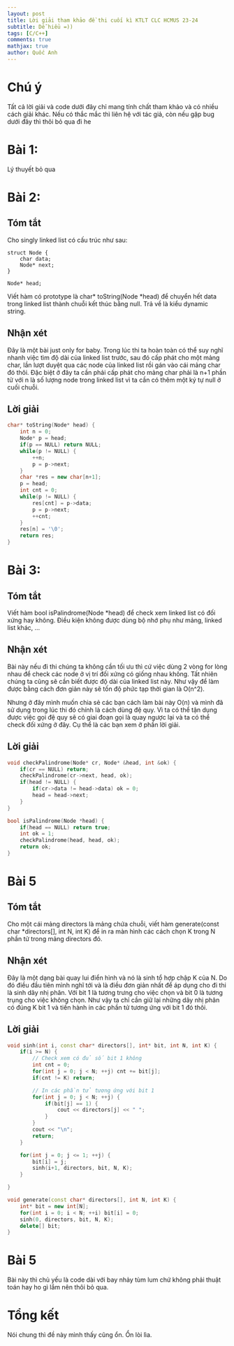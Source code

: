 ```yaml
---
layout: post
title: Lời giải tham khảo đề thi cuối kì KTLT CLC HCMUS 23-24
subtitle: Dễ hiểu =))
tags: [C/C++]
comments: true
mathjax: true
author: Quốc Anh
---
```


# Chú ý
Tất cả lời giải và code dưới đây chỉ mang tính chất tham khảo và có nhiều cách giải khác. Nếu có thắc mắc thì liên hệ với tác giả, còn nếu gặp bug dưới đây thì thôi bỏ qua đi he 

# Bài 1:

Lý thuyết bỏ qua 

# Bài 2:

## Tóm tắt

Cho singly linked list có cấu trúc như sau:
~~~
struct Node {
    char data;
    Node* next;
}

Node* head;
~~~
Viết hàm có prototype là char* toString(Node *head) để chuyển hết data trong linked list thành chuỗi kết thúc bằng null. Trả về là kiểu dynamic string.

## Nhận xét

Đây là một bài just only for baby. Trong lúc thi ta hoàn toàn có thể suy nghĩ nhanh việc tìm độ dài của linked list trước, sau đó cấp phát cho một mảng char, lần lượt duyệt qua các node của linked list rồi gán vào cái mảng char đó thôi.
Đặc biệt ở đây ta cần phải cấp phát cho mảng char phải là n+1 phần tử với n là số lượng node trong linked list vì ta cần có thêm một ký tự null ở cuối chuỗi.

## Lời giải

```cpp linenos
char* toString(Node* head) {
    int n = 0;
    Node* p = head;
    if(p == NULL) return NULL;
    while(p != NULL) {
        ++n;
        p = p->next;
    }
    char *res = new char[n+1];
    p = head;
    int cnt = 0;
    while(p != NULL) {
        res[cnt] = p->data;
        p = p->next;
        ++cnt;
    }
    res[n] = '\0';
    return res;
}
```

# Bài 3:

## Tóm tắt
Viết hàm bool isPalindrome(Node *head) để check xem linked list có đối xứng hay không. Điều kiện không được dùng bộ nhớ phụ như mảng, linked list khác, ...

## Nhận xét

Bài này nếu đi thi chúng ta không cần tối ưu thì cứ việc dùng 2 vòng for lòng nhau để check các node ở vị trí đối xứng có giống nhau không. Tất nhiên chúng ta cũng sẽ cần biết được độ dài của linked list này. Như vậy để làm được bằng cách đơn giản này sẽ tốn độ phức tạp thời gian là O(n^2).

Nhưng ở đây mình muốn chia sẻ các bạn cách làm bài này O(n) và mình đã sử dụng trong lúc thi đó chính là cách dùng đệ quy. Vì ta có thể tận dụng được việc gọi đệ quy sẽ có giai đoạn gọi là quay ngược lại và ta có thể check đối xứng ở đây. Cụ thể là các bạn xem ở phần lời giải.

## Lời giải

```cpp linenos
void checkPalindrome(Node* cr, Node* &head, int &ok) {
    if(cr == NULL) return;
    checkPalindrome(cr->next, head, ok);
    if(head != NULL) {
        if(cr->data != head->data) ok = 0;
        head = head->next;
    }
}

bool isPalindrome(Node *head) {
    if(head == NULL) return true;
    int ok = 1;
    checkPalindrome(head, head, ok);
    return ok;
}
```
# Bài 5

## Tóm tắt
Cho một cái mảng directors là mảng chứa chuỗi, viết hàm generate(const char *directors[], int N, int K) để in ra màn hình các cách chọn K trong N phần tử trong mảng directors đó.

## Nhận xét
Đây là một dạng bài quay lui điển hình và nó là sinh tổ hợp chập K của N. Do đó điều đầu tiên mình nghĩ tới và là điều đơn giản nhất để áp dụng cho đi thi là sinh dãy nhị phân. Với bit 1 là tương trưng cho việc chọn và bit 0 là tương trụng cho việc không chọn.
Như vậy ta chỉ cần giữ lại những dãy nhị phân có đúng K bit 1 và tiến hành in các phần tử tương ứng với bit 1 đó thôi.

## Lời giải

```cpp linenos
void sinh(int i, const char* directors[], int* bit, int N, int K) {
    if(i >= N) {
        // Check xem có đủ số bit 1 không
        int cnt = 0;
        for(int j = 0; j < N; ++j) cnt += bit[j];
        if(cnt != K) return;

        // In các phần tử tương ứng với bit 1
        for(int j = 0; j < N; ++j) {
            if(bit[j] == 1) {
                cout << directors[j] << " ";
            }
        }
        cout << "\n";
        return;
    }

    for(int j = 0; j <= 1; ++j) {
        bit[i] = j;
        sinh(i+1, directors, bit, N, K);
    }

}

void generate(const char* directors[], int N, int K) {
    int* bit = new int[N];
    for(int i = 0; i < N; ++i) bit[i] = 0;
    sinh(0, directors, bit, N, K);
    delete[] bit;
}
```

# Bài 5

Bài này thì chủ yếu là code dài với bay nhảy tùm lum chứ không phải thuật toán hay ho gì lắm nên thôi bỏ qua.

# Tổng kết

Nói chung thì đề này mình thấy cũng ổn.
Ổn lòi lìa.